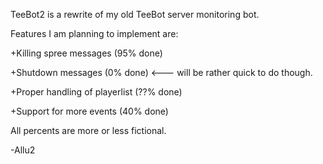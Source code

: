 TeeBot2 is a rewrite of my old TeeBot server monitoring bot.

Features I am planning to implement are:

+Killing spree messages (95% done)

+Shutdown messages (0% done) <--- will be rather quick to do though.

+Proper handling of playerlist (??% done)

+Support for more events (40% done)


All percents are more or less fictional.


-Allu2
